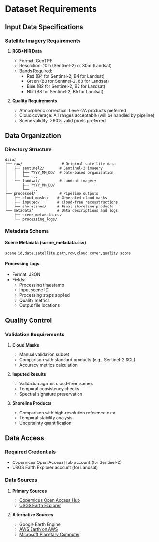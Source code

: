 # Dataset Requirements

## Input Data Specifications

### Satellite Imagery Requirements

1. **RGB+NIR Data**
   - Format: GeoTIFF
   - Resolution: 10m (Sentinel-2) or 30m (Landsat)
   - Bands Required:
     - Red (B4 for Sentinel-2, B4 for Landsat)
     - Green (B3 for Sentinel-2, B3 for Landsat)
     - Blue (B2 for Sentinel-2, B2 for Landsat)
     - NIR (B8 for Sentinel-2, B5 for Landsat)

2. **Quality Requirements**
   - Atmospheric correction: Level-2A products preferred
   - Cloud coverage: All ranges acceptable (will be handled by pipeline)
   - Scene validity: >60% valid pixels preferred

## Data Organization

### Directory Structure
```
data/
├── raw/                  # Original satellite data
│   ├── sentinel2/       # Sentinel-2 imagery
│   │   ├── YYYY_MM_DD/  # Date-based organization
│   │   └── ...
│   └── landsat/         # Landsat imagery
│       ├── YYYY_MM_DD/
│       └── ...
├── processed/           # Pipeline outputs
│   ├── cloud_masks/    # Generated cloud masks
│   ├── imputed/        # Cloud-free reconstructions
│   └── shorelines/     # Final shoreline products
└── metadata/           # Data descriptions and logs
    ├── scene_metadata.csv
    └── processing_logs/
```

### Metadata Schema

#### Scene Metadata (scene_metadata.csv)
```csv
scene_id,date,satellite,path,row,cloud_cover,quality_score
```

#### Processing Logs
- Format: JSON
- Fields:
  - Processing timestamp
  - Input scene ID
  - Processing steps applied
  - Quality metrics
  - Output file locations

## Quality Control

### Validation Requirements
1. **Cloud Masks**
   - Manual validation subset
   - Comparison with standard products (e.g., Sentinel-2 SCL)
   - Accuracy metrics calculation

2. **Imputed Results**
   - Validation against cloud-free scenes
   - Temporal consistency checks
   - Spectral signature preservation

3. **Shoreline Products**
   - Comparison with high-resolution reference data
   - Temporal stability analysis
   - Uncertainty quantification

## Data Access

### Required Credentials
- Copernicus Open Access Hub account (for Sentinel-2)
- USGS Earth Explorer account (for Landsat)

### Data Sources
1. **Primary Sources**
   - [Copernicus Open Access Hub](https://scihub.copernicus.eu/)
   - [USGS Earth Explorer](https://earthexplorer.usgs.gov/)

2. **Alternative Sources**
   - [Google Earth Engine](https://earthengine.google.com/)
   - [AWS Earth on AWS](https://aws.amazon.com/earth/)
   - [Microsoft Planetary Computer](https://planetarycomputer.microsoft.com/)
